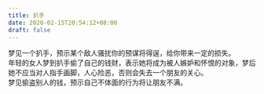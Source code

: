 ```yaml
---
title: 扒手
date: 2020-02-15T20:54:12+08:00
draft: false
---
```


梦见一个扒手，预示某个敌人骚扰你的预谋将得逞，给你带来一定的损失。<br>
年轻的女人梦到扒手偷了自己的钱财，表示她将成为被人嫉妒和怀恨的对象，梦后她不应当对人指手画脚，人心险恶，否则会失去一个朋友的关心。<br>
梦见偷盗别人的钱，预示自己不体面的行为将让朋友不满。<br>

